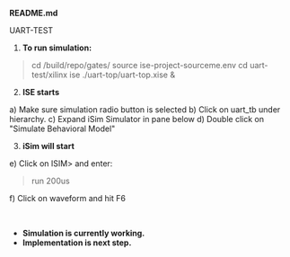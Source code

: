 **README.md**

UART-TEST

1) **To run simulation:**

> cd /build/repo/gates/
> source ise-project-sourceme.env
> cd uart-test/xilinx
> ise ./uart-top/uart-top.xise &

2) **ISE starts**

a) Make sure simulation radio button is selected
b) Click on uart_tb under hierarchy.
c) Expand iSim Simulator in pane below
d) Double click on "Simulate Behavioral Model"

3) **iSim will start**

e) Click on ISIM> and enter:

> run 200us

f) Click on waveform and hit F6

<br>
<ul>
<li><b>Simulation is currently working.</b></li>
<li><b>Implementation is next step.</b></li>
</ul>
<br>






